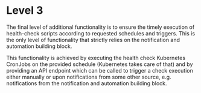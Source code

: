 # Level 3
The final level of additional functionality is to ensure the timely execution of health-check scripts according to requested schedules and triggers. This is the only level of functionality that strictly relies on the notification and automation building block.

This functionality is achieved by executing the health check Kubernetes CronJobs on the provided schedule (Kubernetes takes care of that) and by providing an API endpoint which can be called to trigger a check execution either manually or upon notifications from some other source, e.g. notifications from the notification and automation building block.